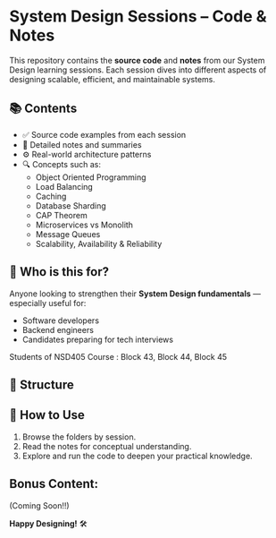 # System Design Sessions – Code & Notes

This repository contains the **source code** and **notes** from our System Design learning sessions. Each session dives into different aspects of designing scalable, efficient, and maintainable systems.

## 📚 Contents

- ✅ Source code examples from each session
- 📝 Detailed notes and summaries
- ⚙️ Real-world architecture patterns
- 🔍 Concepts such as:
  - Object Oriented Programming 
  - Load Balancing
  - Caching
  - Database Sharding
  - CAP Theorem
  - Microservices vs Monolith
  - Message Queues
  - Scalability, Availability & Reliability

## 🧠 Who is this for?

Anyone looking to strengthen their **System Design fundamentals** — especially useful for:
- Software developers
- Backend engineers
- Candidates preparing for tech interviews

Students of NSD405 Course : Block 43, Block 44, Block 45

## 📁 Structure


## 🚀 How to Use

1. Browse the folders by session.
2. Read the notes for conceptual understanding.
3. Explore and run the code to deepen your practical knowledge.

## Bonus Content:
(Coming Soon!!)


**Happy Designing!** 🛠️
